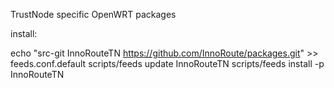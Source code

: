 TrustNode specific OpenWRT packages

install:

echo "src-git InnoRouteTN https://github.com/InnoRoute/packages.git" >> feeds.conf.default
scripts/feeds update InnoRouteTN
scripts/feeds install -p InnoRouteTN
